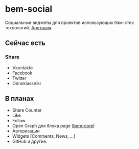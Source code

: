 # bem-social

Социальные виджеты для проектов иcпользующих бэм-стек технологий. 
[Анотация](http://clubs.ya.ru/bem/replies.xml?item_no=5634)

## Сейчас есть

### Share

+ Vkontakte
+ Facebook
+ Twitter
+ Odnoklassniki


## В планах

+ Share Counter
+ Like
+ Follow
+ Open Graph для блока page ([bem-core](http://github.com/bem/bem-core))
+ Авторизации
+ Widgets [Comments, News, ...]
+ GitHub и другие.

